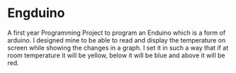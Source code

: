 # Engduino
A first year Programming Project to program an Enduino which is a form of arduino. I designed mine to be able to read and display the temperature on screen while showing the changes in a graph. I set it in such a way that if at room temperature it will be yellow, below it will be blue and above it will be red.
